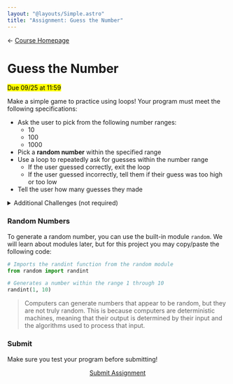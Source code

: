 ```yaml
---
layout: "@layouts/Simple.astro"
title: "Assignment: Guess the Number"
---
```


← [Course Homepage](/2024/fall/computer-science)

# Guess the Number

<mark>Due 09/25 at 11:59</mark>

<!-- One way to settle a dispute is to "pick a number between 1 and 10" and see who is closest. After completing this project, you can use your computer as an [arbitrator](https://www.merriam-webster.com/dictionary/arbitrator) in your next disagreement! -->

Make a simple game to practice using loops! Your program must meet the following specifications:

- Ask the user to pick from the following number ranges:
  - 10
  - 100
  - 1000
- Pick a **random number** within the specified range
- Use a loop to repeatedly ask for guesses within the number range
  - If the user guessed correctly, exit the loop
  - If the user guessed incorrectly, tell them if their guess was too high or too low
- Tell the user how many guesses they made

<details>
<summary>Additional Challenges (not required)</summary>

- Give the user a different score based on how many guesses they made
- Allow the user to quit at any time by pressing <kbd>q</kbd>
- Allow the user to play multiple times in a row

</details>

### Random Numbers

To generate a random number, you can use the built-in module `random`. We will learn about modules later, but for this project you may copy/paste the following code:

```py
# Imports the randint function from the random module
from random import randint

# Generates a number within the range 1 through 10
randint(1, 10)
```

> Computers can generate numbers that appear to be random, but they are not truly random. This is because computers are deterministic machines, meaning that their output is determined by their input and the algorithms used to process that input.

### Submit

Make sure you test your program before submitting!

<p style="text-align:center"><a href="https://docs.google.com/forms/d/e/1FAIpQLScbsk31ajIH5YqWfpNt1NcUuTIQM5-HEv7A1ow3JIkQUEa_Jw/viewform?usp=sf_link" class="button">Submit Assignment</a></p>